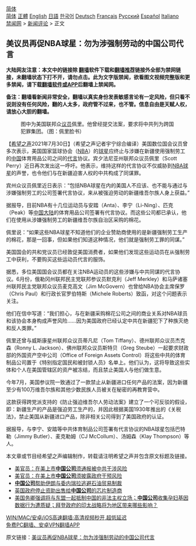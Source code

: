  <!-- 面包屑导航 --> <div class="breadcrumb"><!-- GTranslate: https://gtranslate.io/ -->  <div class="switcher notranslate">  <div class="selected">  <a href="#" onclick="return false;"> 简体</a>  </div>  <div class="option">  <a href="https://www.bannedbook.org" onclick="doGTranslate('zh-CN|zh-CN');jQuery('div.switcher div.selected a').html(jQuery(this).html());return false;" title="简体中文" class="nturl selected"> 简体</a>  <a href="https://www.bannedbook.org/zh-tw/" onclick="doGTranslate('zh-CN|zh-TW');jQuery('div.switcher div.selected a').html(jQuery(this).html());return false;" title="繁體中文" class="nturl"> 正體</a>  <a href="https://www.bannedbook.org/en/" onclick="doGTranslate('zh-CN|en');jQuery('div.switcher div.selected a').html(jQuery(this).html());return false;" title="English" class="nturl"> English</a>  <a href="https://www.bannedbook.org/ja/" onclick="doGTranslate('zh-CN|ja');jQuery('div.switcher div.selected a').html(jQuery(this).html());return false;" title="日本語" class="nturl"> 日語</a>  <a href="https://www.bannedbook.org/ko/" onclick="doGTranslate('zh-CN|ko');jQuery('div.switcher div.selected a').html(jQuery(this).html());return false;" title="한국어" class="nturl"> 한국어</a>  <a href="https://www.bannedbook.org/de/" onclick="doGTranslate('zh-CN|de');jQuery('div.switcher div.selected a').html(jQuery(this).html());return false;" title="Deutsch" class="nturl"> Deutsch</a>  <a href="https://www.bannedbook.org/fr/" onclick="doGTranslate('zh-CN|fr');jQuery('div.switcher div.selected a').html(jQuery(this).html());return false;" title="Français" class="nturl"> Français</a>  <a href="https://www.bannedbook.org/ru/" onclick="doGTranslate('zh-CN|ru');jQuery('div.switcher div.selected a').html(jQuery(this).html());return false;" title="Русский" class="nturl"> Русский</a>  <a href="https://www.bannedbook.org/es/" onclick="doGTranslate('zh-CN|es');jQuery('div.switcher div.selected a').html(jQuery(this).html());return false;" title="Español" class="nturl"> Español</a>  <a href="https://www.bannedbook.org/it/" onclick="doGTranslate('zh-CN|it');jQuery('div.switcher div.selected a').html(jQuery(this).html());return false;" title="Italiano" class="nturl"> Italiano</a>  </div>  </div>      <div class='breadcrumb-sub'><!-- Breadcrumb NavXT 6.3.0 --> <a href="https://www.bannedbook.org/" class="home">禁闻网</a> &gt; <a href="https://www.bannedbook.org/bnews/comments/" class="category">新闻评论</a> &gt; 正文</div></div><h2>美议员再促NBA球星：勿为涉强制劳动的中国公司代言</h2> <p class="notice"><b>大陆网友注意：本文中的链接除 <a href="https://github.com/bannedbook/fanqiang" >翻墙</a>软件下载和<a href="https://github.com/killgcd/justmysocks/blob/master/README.md">翻墙推荐</a>链接外全部为禁网链接，未翻墙状态下打不开，请勿点击。此为文字版禁闻，欲看图文视频完整版和更多禁闻，请下载<a href="https://github.com/bannedbook/fanqiang">翻墙软件或APP</a>后翻墙上禁闻网。</p><p>备注：翻墙看新闻非常安全，翻墙以真实身份发表敏感言论有一定风险，但只看不说则没有任何风险，翻的人太多，政府管不过来，也不管。信息自由是天赋人权，请放心大胆的翻墙。</b></p>  <div class="entry"> <figure><figcaption>图中为美国联邦众<a href="https://www.bannedbook.org/bnews/tag/%e8%ae%ae%e5%91%98/" class="st_tag internal_tag" rel="tag" title="标签 议员 下的日志">议员</a>佩里。他曾经提交法案，要求将中共列为跨国犯罪集团。（图：佩里脸书） </figcaption></figure> <p>【<span class='wp_keywordlink_affiliate'><a href="https://www.soundofhope.org" title="希望之声" target="_blank">希望之声</a></span>2021年7月30日】（希望之声记者宇宁综合编译）美国数位国会议员曾多次表示，美国国家篮球协会（<a href="https://www.bannedbook.org/bnews/tag/nba/" class="st_tag internal_tag" rel="tag" title="标签 NBA 下的日志">NBA</a>）的<a href="https://www.bannedbook.org/bnews/tag/%E7%90%83%E6%98%9F/" class="st_tag internal_tag" rel="tag" title="标签 球星 下的日志">球星</a>应终止与涉嫌在新疆使用强制劳工的<span class='wp_keywordlink_affiliate'><a href="https://www.bannedbook.org/" title="中国" target="_blank">中国</a></span>体育用品公司之间的<a href="https://www.bannedbook.org/bnews/tag/%E4%BB%A3%E8%A8%80/" class="st_tag internal_tag" rel="tag" title="标签 代言 下的日志">代言</a>协议。宾夕法尼亚州联邦众议员佩里（Scott Perry）近日再次发出这一呼吁。他表示，维持这样的代言协议不仅威胁到<a href="https://www.bannedbook.org/bnews/tag/nba%e7%90%83%e6%98%9f/" class="st_tag internal_tag" rel="tag" title="标签 NBA球星 下的日志">NBA球星</a>的声誉，也令他们与在新疆迫害人权的中共构成了同谋罪。 </p> <p>宾州众议员佩里近日表示：“包括NBA球星在内的美国人不应该、也不能与通过与涉嫌强制劳工的公司签署代言协议，来从被强迫劳动的新疆维吾尔族人身上获益。”</p> <p>据报导，目前NBA有十几位运动员与安踏（Anta）、李宁（Li-Ning）、匹克（Peak）等<a href="https://www.bannedbook.org/bnews/tag/%E4%B8%AD%E5%9B%BD/" class="st_tag internal_tag" rel="tag" title="标签 中国 下的日志">中国</a><span class='wp_keywordlink_affiliate'><a href="https://www.bannedbook.org/" title="大陆" target="_blank">大陆</a></span>的体育用品公司签署有代言协议。而这些公司都已承认，他们在使用从涉嫌强制劳工的新疆维吾尔族自治区采购的棉花。</p>  <p>佩里说：“如果这些NBA球星不知道他们的企业赞助商使用的是新疆强制劳工生产的棉花，那是一回事，但如果他们知道这种情况，他们就是强制劳工罪的同谋。”</p> <p>美国国会的共和党议员已经敦促美国消费者，如果他们发现这些运动员在从强制劳工中获利，不要购买这些运动员代言的服饰。</p> <p>据悉，多位美国国会议员都在关注NBA运动员的这些涉嫌与中共同谋的代言协议。6月份，俄勒冈州联邦民主党联邦参议员默克利（Jeff Merkley）和马萨诸塞州联邦民主党联邦众议员麦克高文（Jim McGovern）也曾给NBA协会主席保罗（Chris Paul）和行政长官罗伯特斯（Michele Roberts）致函，对这个问题表示关注。</p>  <p>他们在信中写道：“我们担心，与在新疆采购棉花公司之间的商业关系对NBA球员和该协会本身构成声誉风险&#8230;&#8230;因为美国政府已经认定中共在新疆犯下了种族灭绝和反人类罪。”</p> <p>佩里还曾与威斯康星州联邦众议员蒂凡尼（Tom Tiffany）、德州联邦众议员杰克森（Ronny L. Jackson）、佛州联邦众议员斯特贝（Greg Steube）一起要求财政部的外国资产空中公司（Office of Foreign Assets Control）将这些中共的体育制品公司置于《特别指定国民和被封锁人员》名单上。他们认为，这将导致这些实体和个人在美国管辖区的资产被冻结，而且禁止美国人与他们做生意。</p> <p>今年7月，美国参议院一致通过了一款禁止从新疆进口任何产品的法案，因为新疆至少有100万维吾尔族和其他少数民族人员被关在秘密的再教育营中。</p>  <p>这款获得跨党派支持的《防止强迫维吾尔人劳动法案》建立了一个可反驳的假设，即：新疆生产的产品是强迫劳工生产的，并因此根据美国1930年推出的《关税法》，禁止美国从新疆进口产品，除非相关公司得到了美国政府的认证。</p> <p>据报导，与李宁、安踏等中共体育制品公司签署有代言协议的NBA球星包括巴特勒（Jimmy Butler）、麦克勒姆（CJ McCollum）、汤姆森（Klay Thompson）等人。</p> <p>本文章或节目经希望之声编辑制作，转载请注明希望之声并包含原文标题及链接。 </p>  <ul class='op-related-articles' title='相关阅读'> <li><a href='https://www.bannedbook.org/bnews/comments/20210728/1595700.html' target='_blank'>美官员：在美上市<b>中国公司</b>须通报被中共干涉风险</a></li> <li><a href='https://www.bannedbook.org/bnews/baitai/20210728/1595640.html' target='_blank'>美官员：在美上市<b>中国公司</b>须披露政府干预风险</a></li> <li><a href='https://www.bannedbook.org/bnews/ssgc/20210723/1592328.html' target='_blank'><b>中国公司</b>帮助伊朗与委内瑞拉逃避石油贸易制裁</a></li> <li><a href='https://www.bannedbook.org/bnews/headline/20210722/1591745.html' target='_blank'>英国政府停止资助出售给<b>中国公司</b>的芯片制造商</a></li> <li><a href='https://www.bannedbook.org/bnews/worldnews/usa/20210715/1587337.html' target='_blank'>美国务卿强调将与东盟一起抵制中国的非法主权立场；<b>中国公司</b>收集孕妇基因数据行为遭质疑；拜登政府的印太战略将为地区带来哪些影响？</a></li> </ul> <p class="texttj"> <a href="https://github.com/bannedbook/fanqiang/wiki/V2ray%E6%9C%BA%E5%9C%BA" target="_blank">WIN/MAC/安卓/iOS高速翻墙:高清视频秒开,超低延迟</a><br/> <a href="https://github.com/bannedbook/fanqiang/wiki/%E7%A6%81%E9%97%BB%E7%BD%91%E5%AE%89%E5%8D%93%E7%BF%BB%E5%A2%99%E6%96%B0%E9%97%BBAPP" target="_blank">免费PC翻墙、安卓VPN翻墙APP</a></p><p>原文链接：<a class="src_link"  href="https://www.soundofhope.org/post/530834" target="_blank">美议员再促NBA球星：勿为涉强制劳动的中国公司代言</a></p><a name='sharetosocial'></a>  <div style="margin-bottom:5px;padding-bottom:5px;clear:both"> <div id="archive-pix-1" class="banner-ads"> <!-- AuctionX Display platform tag START --> <div id="26318x728x90x621x_ADSLOT2" clicktrack="%%CLICK_URL_ESC%%"></div> <!-- AuctionX Display platform tag END --> </div> <div id="archive-pix-2" class="banner-ads"> <!-- AuctionX Display platform tag START --> <div id="26315x300x250x621x_ADSLOT2" clicktrack="%%CLICK_URL_ESC%%"></div> <!-- AuctionX Display platform tag END --> </div> </div>  <div id="archive-pix-1" class="banner-ads"> <!-- AuctionX Display platform tag START --> <div id="26318x728x90x621x_ADSLOT3" clicktrack="%%CLICK_URL_ESC%%"></div> <!-- AuctionX Display platform tag END --> </div> </div><!--END ENTRY--> 